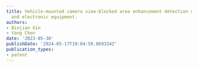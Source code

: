 ```yaml
---
title: Vehicle-mounted camera view-blocked area enhancement detection method and device
  and electronic equipment.
authors:
- Binjian Xin
- Yang Chen
date: '2023-05-30'
publishDate: '2024-05-17T10:04:59.069334Z'
publication_types:
- patent
---
```

